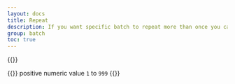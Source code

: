 ```yaml
---
layout: docs
title: Repeat
description: If you want specific batch to repeat more than once you can provide repeat value. 
group: batch
toc: true
---
```


{{<img batch.png>}}

{{<callout>}}
positive numeric value `1` to `999`
{{</callout >}}